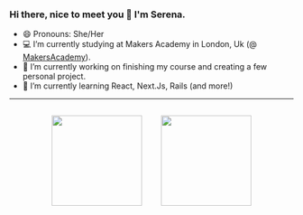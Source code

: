 ### Hi there, nice to meet you 👋 I'm Serena.

- 😄 Pronouns: She/Her
- 💻 I’m currently studying at Makers Academy in London, Uk (@ [MakersAcademy](https://makers.tech/)).
- 🔭 I’m currently working on finishing my course and creating a few personal project.
- 🌱 I’m currently learning React, Next.Js, Rails (and more!)
<hr>

<p align="center">
  <img height="160px" style="padding: 15px;" src="https://github-readme-stats.vercel.app/api?username=serenabertozzi&show_icons=true&theme=tokyonight" />  
  <img height="160px" style="padding: 15px;" src="https://github-readme-stats.vercel.app/api/top-langs/?username=serenabertozzi&layout=compact&theme=tokyonight" />
</p>

<!--
**serenabertozzi/serenabertozzi** is a ✨ _special_ ✨ repository because its `README.md` (this file) appears on your GitHub profile.

Here are some ideas to get you started:

- 🔭 I’m currently working on ...
- 🌱 I’m currently learning ...
- 👯 I’m looking to collaborate on ...
- 🤔 I’m looking for help with ...
- 💬 Ask me about ...
- 📫 How to reach me: ...
- 😄 Pronouns: ...
- ⚡ Fun fact: ...
-->
